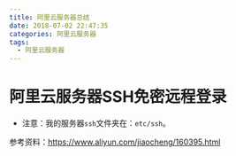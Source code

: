 ```yaml
---
title: 阿里云服务器总结
date: 2018-07-02 22:47:35
categories: 阿里云服务器
tags: 
  - 阿里云服务器
---
```

# 阿里云服务器SSH免密远程登录  

* 注意：我的服务器``ssh``文件夹在：``etc/ssh``。

参考资料：<https://www.aliyun.com/jiaocheng/160395.html>